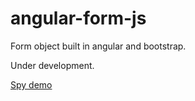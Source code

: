 # angular-form-js
 
Form object built in angular and bootstrap.

Under development.

[Spy demo](http://ngobject-otaviodecampos.rhcloud.com/)
